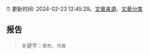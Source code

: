 :alarm_clock: 更新时间: 2024-02-23 12:45:29。[文章来源](/README.md)、[文章分类](/TAGS.md)

## 报告


> 关键字：`报告`、`月报`



